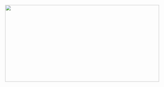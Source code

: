 <a href="https://github.com/Piyush-Deshmukh"><img src="https://i.postimg.cc/NjgTnM42/readmehead.gif" align="left" height="250" width="500" ></a>

